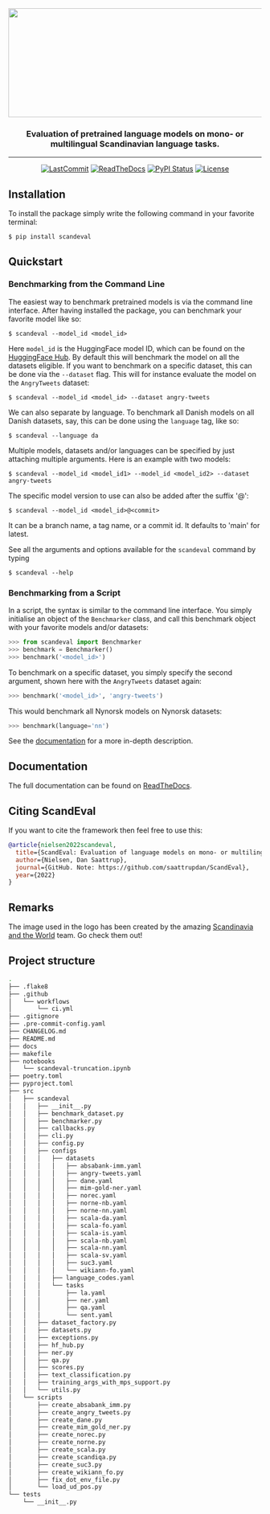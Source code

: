 <div align='center'>

<img src="https://raw.githubusercontent.com/saattrupdan/ScandEval/main/gfx/scandeval.png" width="517" height="217">

### Evaluation of pretrained language models on mono- or multilingual Scandinavian language tasks.

______________________________________________________________________
[![LastCommit](https://img.shields.io/github/last-commit/saattrupdan/ScandEval)](https://github.com/saattrupdan/ScandEval/commits/main)
[![ReadTheDocs](https://readthedocs.org/projects/scandeval/badge/?version=latest)](https://scandeval.readthedocs.io/en/latest/?badge=latest)
[![PyPI Status](https://badge.fury.io/py/scandeval.svg)](https://badge.fury.io/py/scandeval)
[![License](https://img.shields.io/github/license/saattrupdan/ScandEval)](https://github.com/saattrupdan/ScandEval/blob/main/LICENSE)

</div>


## Installation
To install the package simply write the following command in your favorite terminal:
```shell
$ pip install scandeval
```

## Quickstart
### Benchmarking from the Command Line
The easiest way to benchmark pretrained models is via the command line interface. After
having installed the package, you can benchmark your favorite model like so:
```shell
$ scandeval --model_id <model_id>
```

Here `model_id` is the HuggingFace model ID, which can be found on the [HuggingFace
Hub](https://huggingface.co/models). By default this will benchmark the model on all
the datasets eligible. If you want to benchmark on a specific dataset, this can be done
via the `--dataset` flag. This will for instance evaluate the model on the
`AngryTweets` dataset:
```shell
$ scandeval --model_id <model_id> --dataset angry-tweets
```

We can also separate by language. To benchmark all Danish models on all Danish
datasets, say, this can be done using the `language` tag, like so:
```shell
$ scandeval --language da
```

Multiple models, datasets and/or languages can be specified by just attaching multiple
arguments. Here is an example with two models:
```shell
$ scandeval --model_id <model_id1> --model_id <model_id2> --dataset angry-tweets
```

The specific model version to use can also be added after the suffix '@':
```
$ scandeval --model_id <model_id>@<commit>
```

It can be a branch name, a tag name, or a commit id. It defaults to 'main' for latest.

See all the arguments and options available for the `scandeval` command by typing
```shell
$ scandeval --help
```

### Benchmarking from a Script
In a script, the syntax is similar to the command line interface. You simply initialise
an object of the `Benchmarker` class, and call this benchmark object with your favorite
models and/or datasets:
```python
>>> from scandeval import Benchmarker
>>> benchmark = Benchmarker()
>>> benchmark('<model_id>')
```

To benchmark on a specific dataset, you simply specify the second argument, shown here
with the `AngryTweets` dataset again:
```python
>>> benchmark('<model_id>', 'angry-tweets')
```

This would benchmark all Nynorsk models on Nynorsk datasets:
```python
>>> benchmark(language='nn')
```

See the [documentation](https://scandeval.readthedocs.io/en/latest/) for a more
in-depth description.


## Documentation
The full documentation can be found on
[ReadTheDocs](https://scandeval.readthedocs.io/en/latest).


## Citing ScandEval
If you want to cite the framework then feel free to use this:
```bibtex
@article{nielsen2022scandeval,
  title={ScandEval: Evaluation of language models on mono- or multilingual Scandinavian language tasks.},
  author={Nielsen, Dan Saattrup},
  journal={GitHub. Note: https://github.com/saattrupdan/ScandEval},
  year={2022}
}
```

## Remarks
The image used in the logo has been created by the amazing [Scandinavia and the
World](https://satwcomic.com/) team. Go check them out!


## Project structure
```bash
.
├── .flake8
├── .github
│   └── workflows
│       └── ci.yml
├── .gitignore
├── .pre-commit-config.yaml
├── CHANGELOG.md
├── README.md
├── docs
├── makefile
├── notebooks
│   └── scandeval-truncation.ipynb
├── poetry.toml
├── pyproject.toml
├── src
│   ├── scandeval
│   │   ├── __init__.py
│   │   ├── benchmark_dataset.py
│   │   ├── benchmarker.py
│   │   ├── callbacks.py
│   │   ├── cli.py
│   │   ├── config.py
│   │   ├── configs
│   │   │   ├── datasets
│   │   │   │   ├── absabank-imm.yaml
│   │   │   │   ├── angry-tweets.yaml
│   │   │   │   ├── dane.yaml
│   │   │   │   ├── mim-gold-ner.yaml
│   │   │   │   ├── norec.yaml
│   │   │   │   ├── norne-nb.yaml
│   │   │   │   ├── norne-nn.yaml
│   │   │   │   ├── scala-da.yaml
│   │   │   │   ├── scala-fo.yaml
│   │   │   │   ├── scala-is.yaml
│   │   │   │   ├── scala-nb.yaml
│   │   │   │   ├── scala-nn.yaml
│   │   │   │   ├── scala-sv.yaml
│   │   │   │   ├── suc3.yaml
│   │   │   │   └── wikiann-fo.yaml
│   │   │   ├── language_codes.yaml
│   │   │   └── tasks
│   │   │       ├── la.yaml
│   │   │       ├── ner.yaml
│   │   │       ├── qa.yaml
│   │   │       └── sent.yaml
│   │   ├── dataset_factory.py
│   │   ├── datasets.py
│   │   ├── exceptions.py
│   │   ├── hf_hub.py
│   │   ├── ner.py
│   │   ├── qa.py
│   │   ├── scores.py
│   │   ├── text_classification.py
│   │   ├── training_args_with_mps_support.py
│   │   └── utils.py
│   └── scripts
│       ├── create_absabank_imm.py
│       ├── create_angry_tweets.py
│       ├── create_dane.py
│       ├── create_mim_gold_ner.py
│       ├── create_norec.py
│       ├── create_norne.py
│       ├── create_scala.py
│       ├── create_scandiqa.py
│       ├── create_suc3.py
│       ├── create_wikiann_fo.py
│       ├── fix_dot_env_file.py
│       └── load_ud_pos.py
└── tests
    └── __init__.py
```
